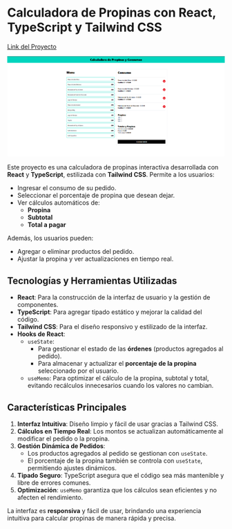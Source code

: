 # Calculadora de Propinas con React, TypeScript y Tailwind CSS

[Link del Proyecto](propinapp.netlify.app)

![Proyecto PropinApp](PropinApp.png)

Este proyecto es una calculadora de propinas interactiva desarrollada con **React** y **TypeScript**, estilizada con **Tailwind CSS**. Permite a los usuarios:

- Ingresar el consumo de su pedido.
- Seleccionar el porcentaje de propina que desean dejar.
- Ver cálculos automáticos de:
  - **Propina**
  - **Subtotal**
  - **Total a pagar**

Además, los usuarios pueden:
- Agregar o eliminar productos del pedido.
- Ajustar la propina y ver actualizaciones en tiempo real.
## Tecnologías y Herramientas Utilizadas

- **React**: Para la construcción de la interfaz de usuario y la gestión de componentes.
- **TypeScript**: Para agregar tipado estático y mejorar la calidad del código.
- **Tailwind CSS**: Para el diseño responsivo y estilizado de la interfaz.
- **Hooks de React**:
  - `useState`: 
    - Para gestionar el estado de las **órdenes** (productos agregados al pedido).
    - Para almacenar y actualizar el **porcentaje de la propina** seleccionado por el usuario.
  - `useMemo`: Para optimizar el cálculo de la propina, subtotal y total, evitando recálculos innecesarios cuando los valores no cambian.

## Características Principales

1. **Interfaz Intuitiva**: Diseño limpio y fácil de usar gracias a Tailwind CSS.
2. **Cálculos en Tiempo Real**: Los montos se actualizan automáticamente al modificar el pedido o la propina.
3. **Gestión Dinámica de Pedidos**:
   - Los productos agregados al pedido se gestionan con `useState`.
   - El porcentaje de la propina también se controla con `useState`, permitiendo ajustes dinámicos.
4. **Tipado Seguro**: TypeScript asegura que el código sea más mantenible y libre de errores comunes.
5. **Optimización**: `useMemo` garantiza que los cálculos sean eficientes y no afecten el rendimiento.

La interfaz es **responsiva** y fácil de usar, brindando una experiencia intuitiva para calcular propinas de manera rápida y precisa.
